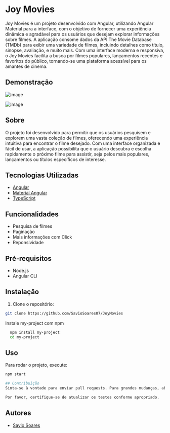 # Joy Movies

Joy Movies é um projeto desenvolvido com Angular, utilizando Angular Material para a interface, com o objetivo de fornecer uma experiência dinâmica e agradável para os usuários que desejam explorar informações sobre filmes. A aplicação consome dados da API The Movie Database (TMDb) para exibir uma variedade de filmes, incluindo detalhes como título, sinopse, avaliação, e muito mais. Com uma interface moderna e responsiva, o Joy Movies facilita a busca por filmes populares, lançamentos recentes e favoritos do público, tornando-se uma plataforma acessível para os amantes de cinema.

## Demonstração

![image](https://github.com/user-attachments/assets/44ae5f00-d96f-4e59-a60c-195031cfb232)

![image](https://github.com/user-attachments/assets/098ced7e-91c0-421c-aff7-70cb55fce563)

## Sobre

O projeto foi desenvolvido para permitir que os usuários pesquisem e explorem uma vasta coleção de filmes, oferecendo uma experiência intuitiva para encontrar o filme desejado. Com uma interface organizada e fácil de usar, a aplicação possibilita que o usuário descubra e escolha rapidamente o próximo filme para assistir, seja pelos mais populares, lançamentos ou títulos específicos de interesse.

## Tecnologias Utilizadas

- [Angular](https://angular.io/)
- [Material Angular](https://material.angular.io)
- [TypeScript](https://www.typescriptlang.org)

## Funcionalidades

- Pesquisa de filmes
- Paginação
- Mais informações com Click
- Reponsividade

## Pré-requisitos

- Node.js
- Angular CLI

## Instalação

1. Clone o repositório:

```bash
git clone https://github.com/SavioSoares07/JoyMovies
```

Instale my-project com npm

```bash
  npm install my-project
  cd my-project
```

## Uso

Para rodar o projeto, execute:

```bash
npm start

## Contribuição
Sinta-se à vontade para enviar pull requests. Para grandes mudanças, abra uma issue primeiro para discutirmos o que você gostaria de mudar.

Por favor, certifique-se de atualizar os testes conforme apropriado.
```

## Autores

- [Savio Soares](https://github.com/SavioSoares07)
